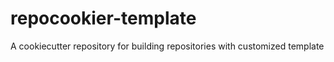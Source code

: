 # repocookier-template
A cookiecutter repository for building repositories with customized template
